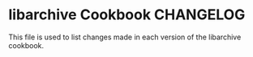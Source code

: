 # libarchive Cookbook CHANGELOG

This file is used to list changes made in each version of the libarchive cookbook.
